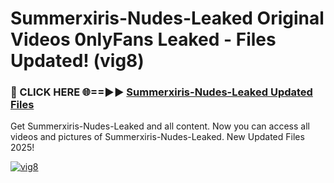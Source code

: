 # Summerxiris-Nudes-Leaked Original Videos 0nlyFans Leaked - Files Updated! (vig8)

<h3>🔴 CLICK HERE 🌐==►► <a href="https://tinyurl.com/4mcuefdz" rel="nofollow">Summerxiris-Nudes-Leaked Updated Files</a></h3>

Get Summerxiris-Nudes-Leaked and all content. Now you can access all videos and pictures of Summerxiris-Nudes-Leaked. New Updated Files 2025!

[![vig8](https://i.imgur.com/StAQSOY.gif)](https://tinyurl.com/4mcuefdz)
